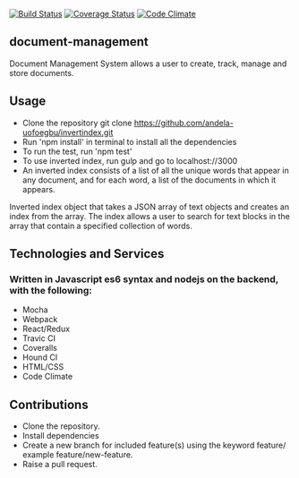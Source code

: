 [![Build Status](https://travis-ci.org/andela-uofoegbu/invertindex.svg?branch=restructuring)](https://travis-ci.org/andela-uofoegbu/invertindex)
[![Coverage Status](https://coveralls.io/repos/github/andela-uofoegbu/invertindex/badge.svg?branch=develop)](https://coveralls.io/github/andela-uofoegbu/invertindex?branch=restructuring)
[![Code Climate](https://codeclimate.com/github/andela-uofoegbu/invertindex/badges/gpa.svg)](https://codeclimate.com/github/andela-uofoegbu/invertindex)

## document-management
Document Management System allows a user to create, track, manage and store documents.

## Usage

* Clone the repository git clone https://github.com/andela-uofoegbu/invertindex.git
* Run 'npm install' in terminal to install all the dependencies
* To run the test, run 'npm test'
* To use inverted index, run gulp and go to localhost://3000
* An inverted index consists of a list of all the unique words that appear in any document, and for each word, a list of the documents in which it appears.

Inverted index object that takes a JSON array of text objects and creates an index from the array. The index allows a user to search for text blocks in the array that contain a specified collection of words.

## Technologies and Services

### Written in Javascript es6 syntax and nodejs on the backend, with the following:

* Mocha
* Webpack
* React/Redux
* Travic CI
* Coveralls
* Hound CI
* HTML/CSS
* Code Climate


## Contributions

* Clone the repository.
* Install dependencies
* Create a new branch for included feature(s) using the keyword feature/ example feature/new-feature.
* Raise a pull request.
